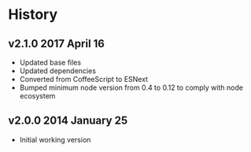 # History

## v2.1.0 2017 April 16
- Updated base files
- Updated dependencies
- Converted from CoffeeScript to ESNext
- Bumped minimum node version from 0.4 to 0.12 to comply with node ecosystem

## v2.0.0 2014 January 25
- Initial working version
